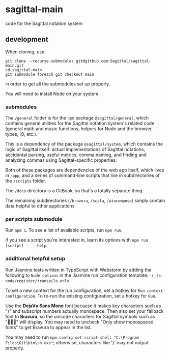 # sagittal-main

code for the Sagittal notation system

## development

When cloning, use:

```shell
git clone --recurse-submodules git@github.com:Sagittal/sagittal-main.git
cd sagittal-main
git submodule foreach git checkout main
```

in order to get all the submodules set up properly.

You will need to install Node on your system.

### submodules

The `/general` folder is for the `npm` package `@sagittal/general`, which contains general utilities for the Sagittal
notation system's related code (general math and music functions, helpers for Node and the browser, types, IO, etc.).

This is a dependency of the package `@sagittal/system`, which contains the logic of Sagittal itself: actual
implementations of Sagittal notations, accidental parsing, useful metrics, comma naming, and finding and analyzing
commas using Sagittal-specific properties.

Both of these packages are dependencies of the web app itself, which lives in `/app`, and a series of command-line
scripts that live in subdirectories of the `/scripts` folder.

The `/docs` directory is a GitBook, so that's a totally separate thing.

The remaining subdirectories (`/bravura`, `/scala`, `/wincompose`) simply contain data helpful to other applications.

### per scripts submodule

Run `npm i`. To see a list of available scripts, run `npm run`.

If you see a script you're interested in, learn its options with `npm run [script] -- --help`.

### additional helpful setup

Run Jasmine tests written in TypeScript with Webstorm by adding the following to `Node options`
in the Jasmine run configuration template: `-r ts-node/register/transpile-only`.

To set a new context for the run configuration, set a hotkey for `Run context configuration`.
To re-run the existing configuration, set a hotkey for `Run`.

Use the **DejaVu Sans Mono** font because it makes key characters such as "⟩" and subscript numbers actually monospace.
Then also set your fallback font to **Bravura**, so the unicode characters for Sagittal symbols such as "" will
display. You may need to uncheck "Only show monospaced fonts" to get Bravura to appear in the list.

You may need to run `npm config set script-shell "C:\Program Files\Git\bin\sh.exe"`; otherwise, characters like '⟩' may
not output properly.
